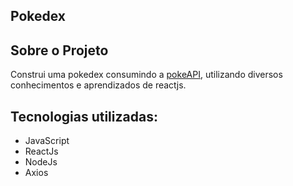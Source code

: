 ## Pokedex

## Sobre o Projeto

Construi uma pokedex consumindo a [pokeAPI](pokeapi.co), utilizando diversos conhecimentos e aprendizados de reactjs.

## Tecnologias utilizadas:

- JavaScript
- ReactJs
- NodeJs
- Axios
